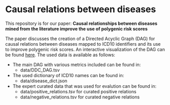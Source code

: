 # Causal relations between diseases
 This repository is for our paper: **Causal relationships between diseases mined from the literature improve the use of polygenic risk scores**

 
The paper discusses the creation of a Directed Acyclic Graph (DAG) for causal relations between diseases mapped to ICD10 identifiers and its use to improve polygenic risk scores.
An interactive visualization of the DAG can be found [here](https://cosmograph.app/run/?data=https://raw.githubusercontent.com/stoonsi/Causal-relations-between-diseases/main/data/DDC_DAG.tsv&meta=https://raw.githubusercontent.com/stoonsi/Causal-relations-between-diseases/main/data/meta.tsv&gravity=0.48&repulsion=1.99&repulsionTheta=1.92&linkSpring=0.16&linkDistance=19&friction=0.93&renderLabels=true&renderHoveredLabel=true&renderLinks=true&linkArrows=true&nodeSizeScale=1.2&linkWidthScale=0.1&linkArrowsSizeScale=0.5&nodeSize=size-default&nodeColor=color-category&nodeLabel=id&linkWidth=width-avg-score&linkColor=color-avg-score&).
The used data is available as follows:

- The main DAG with various metrics included can be found in:
  - data/DDC_DAG.tsv
- The used dictionary of ICD10 names can be found in:
  - data/disease_dict.json
- The expert curated data that was used for evalution can be found in:
  - data/positive_relations.tsv for curated positive relations
  - data/negative_relations.tsv for curated negative relations
